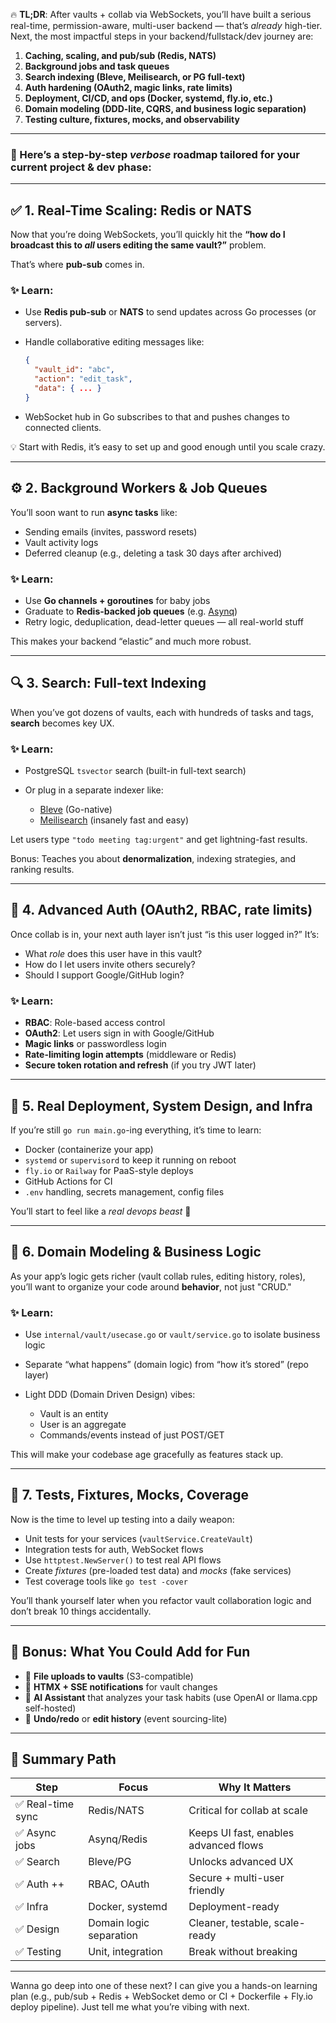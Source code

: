 🔥 **TL;DR**:
After vaults + collab via WebSockets, you’ll have built a serious real-time, permission-aware, multi-user backend — that’s _already_ high-tier. Next, the most impactful steps in your backend/fullstack/dev journey are:

1. **Caching, scaling, and pub/sub (Redis, NATS)**
2. **Background jobs and task queues**
3. **Search indexing (Bleve, Meilisearch, or PG full-text)**
4. **Auth hardening (OAuth2, magic links, rate limits)**
5. **Deployment, CI/CD, and ops (Docker, systemd, fly.io, etc.)**
6. **Domain modeling (DDD-lite, CQRS, and business logic separation)**
7. **Testing culture, fixtures, mocks, and observability**

---

### 🧠 Here’s a step-by-step _verbose_ roadmap tailored for your current project & dev phase:

---

## ✅ **1. Real-Time Scaling: Redis or NATS**

Now that you’re doing WebSockets, you’ll quickly hit the **“how do I broadcast this to _all_ users editing the same vault?”** problem.

That’s where **pub-sub** comes in.

### ✨ Learn:

- Use **Redis pub-sub** or **NATS** to send updates across Go processes (or servers).
- Handle collaborative editing messages like:

  ```json
  {
    "vault_id": "abc",
    "action": "edit_task",
    "data": { ... }
  }
  ```

- WebSocket hub in Go subscribes to that and pushes changes to connected clients.

💡 Start with Redis, it’s easy to set up and good enough until you scale crazy.

---

## ⚙️ **2. Background Workers & Job Queues**

You’ll soon want to run **async tasks** like:

- Sending emails (invites, password resets)
- Vault activity logs
- Deferred cleanup (e.g., deleting a task 30 days after archived)

### ✨ Learn:

- Use **Go channels + goroutines** for baby jobs
- Graduate to **Redis-backed job queues** (e.g. [Asynq](https://github.com/hibiken/asynq))
- Retry logic, deduplication, dead-letter queues — all real-world stuff

This makes your backend “elastic” and much more robust.

---

## 🔍 **3. Search: Full-text Indexing**

When you’ve got dozens of vaults, each with hundreds of tasks and tags, **search** becomes key UX.

### ✨ Learn:

- PostgreSQL `tsvector` search (built-in full-text search)
- Or plug in a separate indexer like:

  - [Bleve](https://github.com/blevesearch/bleve) (Go-native)
  - [Meilisearch](https://www.meilisearch.com/) (insanely fast and easy)

Let users type `"todo meeting tag:urgent"` and get lightning-fast results.

Bonus: Teaches you about **denormalization**, indexing strategies, and ranking results.

---

## 🔐 **4. Advanced Auth (OAuth2, RBAC, rate limits)**

Once collab is in, your next auth layer isn’t just “is this user logged in?” It’s:

- What _role_ does this user have in this vault?
- How do I let users invite others securely?
- Should I support Google/GitHub login?

### ✨ Learn:

- **RBAC**: Role-based access control
- **OAuth2**: Let users sign in with Google/GitHub
- **Magic links** or passwordless login
- **Rate-limiting login attempts** (middleware or Redis)
- **Secure token rotation and refresh** (if you try JWT later)

---

## 🚀 **5. Real Deployment, System Design, and Infra**

If you’re still `go run main.go`-ing everything, it’s time to learn:

- Docker (containerize your app)
- `systemd` or `supervisord` to keep it running on reboot
- `fly.io` or `Railway` for PaaS-style deploys
- GitHub Actions for CI
- `.env` handling, secrets management, config files

You’ll start to feel like a _real devops beast_ 🐉

---

## 🧠 **6. Domain Modeling & Business Logic**

As your app’s logic gets richer (vault collab rules, editing history, roles), you’ll want to organize your code around **behavior**, not just "CRUD."

### ✨ Learn:

- Use `internal/vault/usecase.go` or `vault/service.go` to isolate business logic
- Separate “what happens” (domain logic) from “how it’s stored” (repo layer)
- Light DDD (Domain Driven Design) vibes:

  - Vault is an entity
  - User is an aggregate
  - Commands/events instead of just POST/GET

This will make your codebase age gracefully as features stack up.

---

## 🧪 **7. Tests, Fixtures, Mocks, Coverage**

Now is the time to level up testing into a daily weapon:

- Unit tests for your services (`vaultService.CreateVault`)
- Integration tests for auth, WebSocket flows
- Use `httptest.NewServer()` to test real API flows
- Create _fixtures_ (pre-loaded test data) and _mocks_ (fake services)
- Test coverage tools like `go test -cover`

You’ll thank yourself later when you refactor vault collaboration logic and don’t break 10 things accidentally.

---

## 🧰 Bonus: What You Could Add for Fun

- 📎 **File uploads to vaults** (S3-compatible)
- 🔔 **HTMX + SSE notifications** for vault changes
- 🧠 **AI Assistant** that analyzes your task habits (use OpenAI or llama.cpp self-hosted)
- 🔀 **Undo/redo** or **edit history** (event sourcing-lite)

---

## 🧭 Summary Path

| Step              | Focus                   | Why It Matters                        |
| ----------------- | ----------------------- | ------------------------------------- |
| ✅ Real-time sync | Redis/NATS              | Critical for collab at scale          |
| ✅ Async jobs     | Asynq/Redis             | Keeps UI fast, enables advanced flows |
| ✅ Search         | Bleve/PG                | Unlocks advanced UX                   |
| ✅ Auth ++        | RBAC, OAuth             | Secure + multi-user friendly          |
| ✅ Infra          | Docker, systemd         | Deployment-ready                      |
| ✅ Design         | Domain logic separation | Cleaner, testable, scale-ready        |
| ✅ Testing        | Unit, integration       | Break without breaking                |

---

Wanna go deep into one of these next? I can give you a hands-on learning plan (e.g., pub/sub + Redis + WebSocket demo or CI + Dockerfile + Fly.io deploy pipeline). Just tell me what you’re vibing with next.
